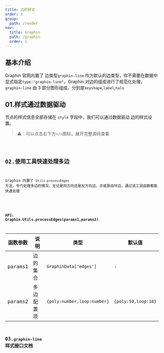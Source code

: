 ```yaml
---
title: 边的样式
order: 3
group:
  path: /render
nav:
  title: Graphin
  path: /graphin
  order: 1
---
```


## 基本介绍

Graphin 官网内置了 边类型`graphin-line`.作为默认的边类型，你不需要在数据中显式指定`type:"graphin-line"`。Graphin 对边的组成进行了规范化处理，`graphin-line` 由 3 部分图形组成，分别是`keyshape`,`label`,`halo`

## 01.样式通过数据驱动

节点的样式信息全部存储在 `style` 字段中，我们可以通过数据驱动 边的样式设置。

> ⚠️：可以点击右下方`</>`图标，展开完整源码查看

<code src='./demos/edge.tsx'>

## 02.使用工具快速处理多边

Graphin 内置了 `Utils.processEdges` 方法，专门处理多边的情况，无论是同方向还是反方向边，亦或是自环边，通过该工具函数都能快速处理

<code src='./demos/edge-default.tsx'>

### API: Graphin.Utils.processEdges(params1,params2)

| 函数参数 | 说明       | 类型                        | 默认值              |
| -------- | ---------- | --------------------------- | ------------------- |
| params1  | 边的集合   | `GraphinData['edges']`      | -                   |
| params2  | 多边配置项 | `{poly:number,loop:number}` | `{poly:50,loop:10}` |

## 03.`graphin-line` 样式接口文档

<API   src='../../interface/edge-style.ts'>
